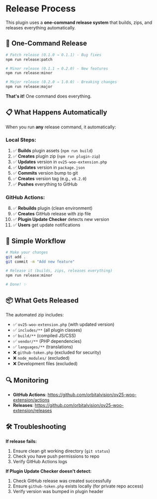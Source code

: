 # Release Process

This plugin uses a **one-command release system** that builds, zips, and releases everything automatically.

## 🚀 One-Command Release

```bash
# Patch release (0.1.0 → 0.1.1) - Bug fixes
npm run release:patch

# Minor release (0.1.1 → 0.2.0) - New features
npm run release:minor

# Major release (0.2.0 → 1.0.0) - Breaking changes
npm run release:major
```

**That's it!** One command does everything.

## 📋 What Happens Automatically

When you run **any** release command, it automatically:

### **Local Steps:**
1. ✅ **Builds** plugin assets (`npm run build`)
2. ✅ **Creates** plugin zip (`npm run plugin-zip`)
3. ✅ **Updates** version in `ov25-woo-extension.php`
4. ✅ **Updates** version in `package.json`
5. ✅ **Commits** version bump to git
6. ✅ **Creates** version tag (e.g., `v0.2.0`)
7. ✅ **Pushes** everything to GitHub

### **GitHub Actions:**
8. ✅ **Rebuilds** plugin (clean environment)
9. ✅ **Creates** GitHub release with zip file
10. ✅ **Plugin Update Checker** detects new version
11. ✅ **Users** get update notifications

## 🎯 Simple Workflow

```bash
# Make your changes
git add .
git commit -m "Add new feature"

# Release it (builds, zips, releases everything)
npm run release:minor

# Done! ✨
```

## 📦 What Gets Released

The automated zip includes:
- ✅ `ov25-woo-extension.php` (with updated version)
- ✅ `includes/**` (all plugin classes)
- ✅ `build/**` (compiled JS/CSS)
- ✅ `vendor/**` (PHP dependencies)
- ✅ `languages/**` (translations)
- ❌ `github-token.php` (excluded for security)
- ❌ `node_modules/` (excluded)
- ❌ Development files (excluded)

## 🔍 Monitoring

- **GitHub Actions**: https://github.com/orbitalvision/ov25-woo-extension/actions
- **Releases**: https://github.com/orbitalvision/ov25-woo-extension/releases

## 🛠️ Troubleshooting

**If release fails:**
1. Ensure clean git working directory (`git status`)
2. Check you have push permissions to repo
3. Verify GitHub Actions logs

**If Plugin Update Checker doesn't detect:**
1. Check GitHub release was created successfully
2. Ensure `github-token.php` exists locally (for private repo access)
3. Verify version was bumped in plugin header 